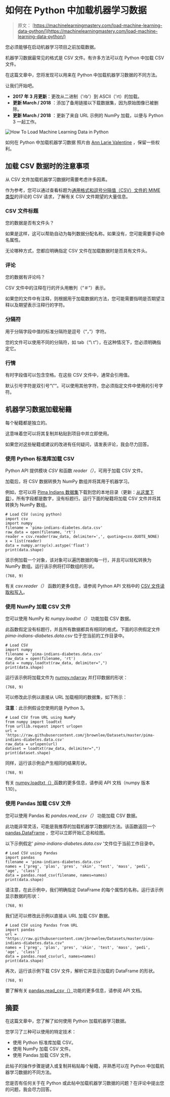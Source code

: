 # 如何在 Python 中加载机器学习数据

> 原文： [https://machinelearningmastery.com/load-machine-learning-data-python/](https://machinelearningmastery.com/load-machine-learning-data-python/)

您必须能够在启动机器学习项目之前加载数据。

机器学习数据最常见的格式是 CSV 文件。有许多方法可以在 Python 中加载 CSV 文件。

在这篇文章中，您将发现可以用来在 Python 中加载机器学习数据的不同方法。

让我们开始吧。

*   **2017 年 3 月更新**：更改从二进制（'rb'）到 ASCII（'rt）的加载。
*   **更新 March / 2018** ：添加了备用链接以下载数据集，因为原始图像已被删除。
*   **更新 March / 2018** ：更新了来自 URL 示例的 NumPy 加载，以便与 Python 3 一起工作。

![How To Load Machine Learning Data in Python](img/49594b43959868dd764277469c14f5de.jpg)

如何在 Python 中加载机器学习数据
照片由 [Ann Larie Valentine](https://www.flickr.com/photos/sanfranannie/2905016974/) ，保留一些权利。

## 加载 CSV 数据时的注意事项

从 CSV 文件加载机器学习数据时需要考虑许多因素。

作为参考，您可以通过查看标题为[通用格式和逗号分隔值（CSV）文件的 MIME 类型](https://tools.ietf.org/html/rfc4180)的评论的 CSV 请求，了解有关 CSV 文件期望的大量信息。

### CSV 文件标题

您的数据是否有文件头？

如果是这样，这可以帮助自动为每列数据分配名称。如果没有，您可能需要手动命名属性。

无论哪种方式，您都应明确指定 CSV 文件在加载数据时是否具有文件头。

### 评论

您的数据有评论吗？

CSV 文件中的注释在行的开头用散列（“＃”）表示。

如果您的文件中有注释，则根据用于加载数据的方法，您可能需要指明是否期望注释以及期望表示注释行的字符。

### 分隔符

用于分隔字段中值的标准分隔符是逗号（“，”）字符。

您的文件可以使用不同的分隔符，如 tab（“\ t”），在这种情况下，您必须明确指定它。

### 行情

有时字段值可以包含空格。在这些 CSV 文件中，通常会引用值。

默认引号字符是双引号“\”“。可以使用其他字符，您必须指定文件中使用的引号字符。

## 机器学习数据加载秘籍

每个秘籍都是独立的。

这意味着您可以将其复制并粘贴到项目中并立即使用。

如果您对这些秘籍或建议的改进有任何疑问，请发表评论，我会尽力回答。

### 使用 Python 标准库加载 CSV

Python API 提供模块 _CSV_ 和函数 _reader（）_，可用于加载 CSV 文件。

加载后，将 CSV 数据转换为 NumPy 数组并将其用于机器学习。

例如，您可以将 [Pima Indians 数据集](https://archive.ics.uci.edu/ml/datasets/Pima+Indians+Diabetes)下载到您的本地目录（更新：[从这里下载](https://raw.githubusercontent.com/jbrownlee/Datasets/master/pima-indians-diabetes.data.csv)）。所有字段都是数字，没有标题行。运行下面的秘籍将加载 CSV 文件并将其转换为 NumPy 数组。

```
# Load CSV (using python)
import csv
import numpy
filename = 'pima-indians-diabetes.data.csv'
raw_data = open(filename, 'rt')
reader = csv.reader(raw_data, delimiter=',', quoting=csv.QUOTE_NONE)
x = list(reader)
data = numpy.array(x).astype('float')
print(data.shape)
```

该示例加载一个对象，该对象可以遍历数据的每一行，并且可以轻松转换为 NumPy 数组。运行该示例将打印数组的形状。

```
(768, 9)
```

有关 _csv.reader（）_ 函数的更多信息，请参阅 Python API 文档中的 [CSV 文件读取和写入](https://docs.python.org/2/library/csv.html)。

### 使用 NumPy 加载 CSV 文件

您可以使用 NumPy 和 _numpy.loadtxt（）_ 功能加载 CSV 数据。

此函数假定没有标题行，并且所有数据都具有相同的格式。下面的示例假定文件 _pima-indians-diabetes.data.csv_ 位于您当前的工作目录中。

```
# Load CSV
import numpy
filename = 'pima-indians-diabetes.data.csv'
raw_data = open(filename, 'rt')
data = numpy.loadtxt(raw_data, delimiter=",")
print(data.shape)
```

运行该示例将加载文件为 [numpy.ndarray](http://docs.scipy.org/doc/numpy-1.10.0/reference/generated/numpy.ndarray.html) 并打印数据的形状：

```
(768, 9)
```

可以修改此示例以直接从 URL 加载相同的数据集，如下所示：

**注意**：此示例假设您使用的是 Python 3。

```
# Load CSV from URL using NumPy
from numpy import loadtxt
from urllib.request import urlopen
url = 'https://raw.githubusercontent.com/jbrownlee/Datasets/master/pima-indians-diabetes.data.csv'
raw_data = urlopen(url)
dataset = loadtxt(raw_data, delimiter=",")
print(dataset.shape)
```

同样，运行该示例会产生相同的结果形状。

```
(768, 9)
```

有关 [numpy.loadtxt（）](http://docs.scipy.org/doc/numpy-1.10.0/reference/generated/numpy.loadtxt.html)函数的更多信息，请参阅 API 文档（numpy 版本 1.10）。

### 使用 Pandas 加载 CSV 文件

您可以使用 Pandas 和 _pandas.read_csv（）_ 功能加载 CSV 数据。

此功能非常灵活，可能是我推荐的加载机器学习数据的方法。该函数返回一个 [pandas.DataFrame](http://pandas.pydata.org/pandas-docs/stable/generated/pandas.DataFrame.html) ，您可以立即开始汇总和绘图。

以下示例假定' _pima-indians-diabetes.data.csv_ '文件位于当前工作目录中。

```
# Load CSV using Pandas
import pandas
filename = 'pima-indians-diabetes.data.csv'
names = ['preg', 'plas', 'pres', 'skin', 'test', 'mass', 'pedi', 'age', 'class']
data = pandas.read_csv(filename, names=names)
print(data.shape)
```

请注意，在此示例中，我们明确指定 DataFrame 的每个属性的名称。运行该示例显示数据的形状：

```
(768, 9)
```

我们还可以修改此示例以直接从 URL 加载 CSV 数据。

```
# Load CSV using Pandas from URL
import pandas
url = "https://raw.githubusercontent.com/jbrownlee/Datasets/master/pima-indians-diabetes.data.csv"
names = ['preg', 'plas', 'pres', 'skin', 'test', 'mass', 'pedi', 'age', 'class']
data = pandas.read_csv(url, names=names)
print(data.shape)
```

再次，运行该示例下载 CSV 文件，解析它并显示加载的 DataFrame 的形状。

```
(768, 9)
```

要了解有关 [pandas.read_csv（）](http://pandas.pydata.org/pandas-docs/stable/generated/pandas.read_csv.html)功能的更多信息，请参阅 API 文档。

## 摘要

在这篇文章中，您了解了如何使用 Python 加载机器学习数据。

您学习了三种可以使用的特定技术：

*   使用 Python 标准库加载 CSV。
*   使用 NumPy 加载 CSV 文件。
*   使用 Pandas 加载 CSV 文件。

此帖子的操作步骤是键入或复制并粘贴每个秘籍，并熟悉可以在 Python 中加载机器学习数据的不同方法。

您是否有任何关于在 Python 或此帖中加载机器学习数据的问题？在评论中提出您的问题，我会尽力回答。